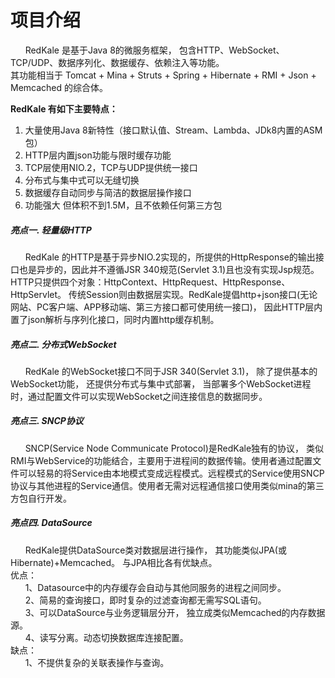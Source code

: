 <h1>项目介绍</h1>
<p>
   &nbsp;&nbsp;&nbsp;&nbsp;&nbsp;&nbsp;RedKale 是基于Java 8的微服务框架， 包含HTTP、WebSocket、TCP/UDP、数据序列化、数据缓存、依赖注入等功能。 
   <br/>其功能相当于 Tomcat + Mina + Struts + Spring + Hibernate + RMI + Json + Memcached 的综合体。
</p>
<strong>RedKale 有如下主要特点：</strong>
<ol>
<li>大量使用Java 8新特性（接口默认值、Stream、Lambda、JDk8内置的ASM包）</li>
<li>HTTP层内置json功能与限时缓存功能</li>
<li>TCP层使用NIO.2，TCP与UDP提供统一接口</li>
<li>分布式与集中式可以无缝切换</li>
<li>数据缓存自动同步与简洁的数据层操作接口</li>
<li>功能强大 但体积不到1.5M，且不依赖任何第三方包</li>
</ol>

<h5>亮点一.  轻量级HTTP</h5>
<p>
    &nbsp;&nbsp;&nbsp;&nbsp;&nbsp;&nbsp;RedKale 的HTTP是基于异步NIO.2实现的，所提供的HttpResponse的输出接口也是异步的，因此并不遵循JSR 340规范(Servlet 3.1)且也没有实现Jsp规范。 HTTP只提供四个对象：HttpContext、HttpRequest、HttpResponse、HttpServlet。 传统Session则由数据层实现。RedKale提倡http+json接口(无论网站、PC客户端、APP移动端、第三方接口都可使用统一接口)， 因此HTTP层内置了json解析与序列化接口，同时内置http缓存机制。
</p>

<h5>亮点二.  分布式WebSocket</h5>
<p>
    &nbsp;&nbsp;&nbsp;&nbsp;&nbsp;&nbsp;RedKale 的WebSocket接口不同于JSR 340(Servlet 3.1)， 除了提供基本的WebSocket功能， 还提供分布式与集中式部署， 当部署多个WebSocket进程时，通过配置文件可以实现WebSocket之间连接信息的数据同步。
</p>

<h5>亮点三.  SNCP协议</h5>
<p>
    &nbsp;&nbsp;&nbsp;&nbsp;&nbsp;&nbsp;SNCP(Service Node Communicate Protocol)是RedKale独有的协议， 类似RMI与WebService的功能结合，主要用于进程间的数据传输。使用者通过配置文件可以轻易的将Service由本地模式变成远程模式。远程模式的Service使用SNCP协议与其他进程的Service通信。使用者无需对远程通信接口使用类似mina的第三方包自行开发。<br/>
</p>

<h5>亮点四.  DataSource</h5>
<p>
    &nbsp;&nbsp;&nbsp;&nbsp;&nbsp;&nbsp;RedKale提供DataSource类对数据层进行操作， 其功能类似JPA(或Hibernate)+Memcached。 与JPA相比各有优缺点。<br/>
    优点： <br/>
         &nbsp;&nbsp;&nbsp;&nbsp;&nbsp;&nbsp;1、Datasource中的内存缓存会自动与其他同服务的进程之间同步。 <br/>
         &nbsp;&nbsp;&nbsp;&nbsp;&nbsp;&nbsp;2、简易的查询接口，即时复杂的过滤查询都无需写SQL语句。  <br/>
         &nbsp;&nbsp;&nbsp;&nbsp;&nbsp;&nbsp;3、可以DataSource与业务逻辑层分开， 独立成类似Memcached的内存数据源。 <br/>
         &nbsp;&nbsp;&nbsp;&nbsp;&nbsp;&nbsp;4、读写分离。动态切换数据库连接配置。 <br/>
    缺点： <br/>
         &nbsp;&nbsp;&nbsp;&nbsp;&nbsp;&nbsp;1、不提供复杂的关联表操作与查询。 <br/>
</p>
